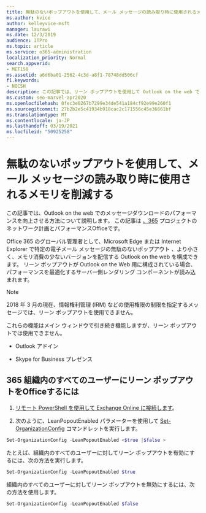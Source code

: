 ```yaml
---
title: 無駄のないポップアウトを使用して、メール メッセージの読み取り時に使用されるメモリを削減する
ms.author: kvice
author: kelleyvice-msft
manager: laurawi
ms.date: 12/3/2019
audience: ITPro
ms.topic: article
ms.service: o365-administration
localization_priority: Normal
search.appverid:
- MET150
ms.assetid: a6d6ba01-2562-4c3d-a8f1-78748dd506cf
f1.keywords:
- NOCSH
description: この記事では、リーン ポップアウトを使用して Outlook on the web でのメッセージダウンロードのパフォーマンスを向上させる方法について説明します。
ms.custom: seo-marvel-apr2020
ms.openlocfilehash: 0fec3e0267b7299e34de541a184cf92e99e260f1
ms.sourcegitcommit: 27b2b2e5c41934b918cac2c171556c45e36661bf
ms.translationtype: MT
ms.contentlocale: ja-JP
ms.lasthandoff: 03/19/2021
ms.locfileid: "50925258"
---
```

# <a name="use-lean-popouts-to-reduce-memory-used-when-reading-mail-messages"></a>無駄のないポップアウトを使用して、メール メッセージの読み取り時に使用されるメモリを削減する

この記事では、Outlook on the web でのメッセージダウンロードのパフォーマンスを向上させる方法について説明します。 この記事は [、365](./network-planning-and-performance.md) プロジェクトのネットワーク計画とパフォーマンスOfficeです。
  
Office 365 のグローバル管理者として、Microsoft Edge または Internet Explorer で特定の電子メール メッセージの無駄のないポップアウト 、より小さく、メモリ消費の少ないバージョンを配信する Outlook on the web を構成できます。 リーン ポップアウトが Outlook on the Web 用に構成されている場合、パフォーマンスを最適化するサーバー側レンダリング コンポーネントが読み込まれます。
  
> [!NOTE]
> 2018 年 3 月の現在、情報権利管理 (IRM) などの使用権限の制限を指定するメッセージでは、リーン ポップアウトを使用できません。
  
これらの機能はメイン ウィンドウで引き続き機能しますが、リーン ポップアウトでは使用できません。
  
- Outlook アドイン
  
- Skype for Business プレゼンス
  
## <a name="to-configure-lean-popouts-for-all-users-within-your-office-365-organization"></a>365 組織内のすべてのユーザーにリーン ポップアウトをOfficeするには
  
1. [リモート PowerShell を使用して Exchange Online に接続します](/powershell/exchange/connect-to-exchange-online-powershell)。
  
2. 次のように、LeanPopoutEnabled パラメーターを使用して [Set-OrganizationConfig](/powershell/module/exchange/set-organizationconfig) コマンドレットを実行します。

  ```powershell
  Set-OrganizationConfig -LeanPopoutEnabled <$true |$false >
  ```

  たとえば、組織内のすべてのユーザーに対してリーン ポップアウトを有効にするには、次の方法を実行します。
  
  ```powershell
  Set-OrganizationConfig -LeanPopoutEnabled $true
  ```

  組織内のすべてのユーザーに対してリーン ポップアウトを無効にするには、次の方法を使用します。

  ```powershell
  Set-OrganizationConfig -LeanPopoutEnabled $false
  ```
